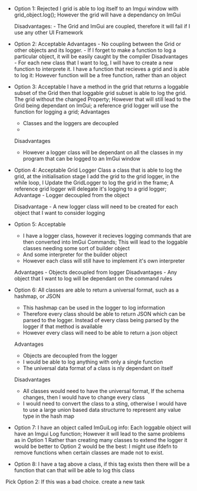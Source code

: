 
- Option 1: Rejected
    I grid is able to log itself to an Imgui window with grid_object.log(); However the grid will have a dependancy on ImGui

    Disadvantages:
        - The Grid and ImGui are coupled, therefore it will fail if I use any other UI Framework

- Option 2: Acceptable
    Advantages
        - No coupling between the Grid or other objects and its logger.
        - If I forget to make a function to log a particular object, it will be easily caught by the compiler
    Disadvantages
        - For each new class that I want to log, I will have to create a new function to interprete it.
    I have a function that recieves a grid and is able to log it: However function will be a free function, rather than an object

- Option 3: Acceptable
    I have a method in the grid that returns a loggable subset of the Grid then that loggable grid subset is able to log the grid. The grid without the changed Property; However that will still lead to the Grid being dependant on ImGui; a reference grid logger will use the function for logging a grid; 
    Advantages
    - Classes and the loggers are decoupled
    -
    Disadvantages
    - However a logger class will be dependant on all the classes in my program that can be logged to an ImGui window

- Option 4: Acceptable
    Grid Logger Class a class that is able to log the grid, at the initialisation stage I add the grid to the grid logger, in the while loop, I Update the GridLogger to log the grid in the frame; A reference grid logger will delegate it's logging to a grid logger;
    Advantage
        - Logger decoupled from the object

    Disadvantage
        - A new logger class will need to be created for each object that I want to consider logging


- Option 5: Acceptable
    - I have a logger class, however it recieves logging commands that are then converted into ImGui Commands; This will lead to the loggable classes needing some sort of builder object
    - And some interpreter for the builder object
    - However each class will still have to implement it's own interpreter

    Advantages
        - Objects decoupled from logger
    Disadvantages
        - Any object that I want to log will be dependant on the command rules 

- Option 6: All classes are able to return a universal format, such as a hashmap, or JSON
    - This hashmap can be used in the logger to log information
    - Therefore every class should be able to return JSON which can be parsed to the logger. Instead of every class being parsed by the logger if that method is available
    - However every class will need to be able to return a json object

    Advantages
    - Objects are decoupled from the logger
    - I would be able to log anything with only a single function
    - The universal data format of a class is nly dependant on itself

    Disadvantages
    - All classes would need to have the universal format, If the schema changes, then I would have to change every class
    - I would need to convert the class to a sting, otherwise I would have to use a large union based data structurre to represent any value type in the hash map

- Option 7: I have an object called ImGuiLog info: Each loggable object will have an Imgui Log function; However it will lead to the same problems as in Option 1 
Rather than creating many classes to extend the logger it would be better to Option 2 would be the best: I might use ifdefn to remove functions when certain classes are made not to exist.

- Option 8: I have a tag above a class, if this tag exists then there will be a function that can that will be able to log this class

Pick Option 2: If this was a bad choice. create a new task


